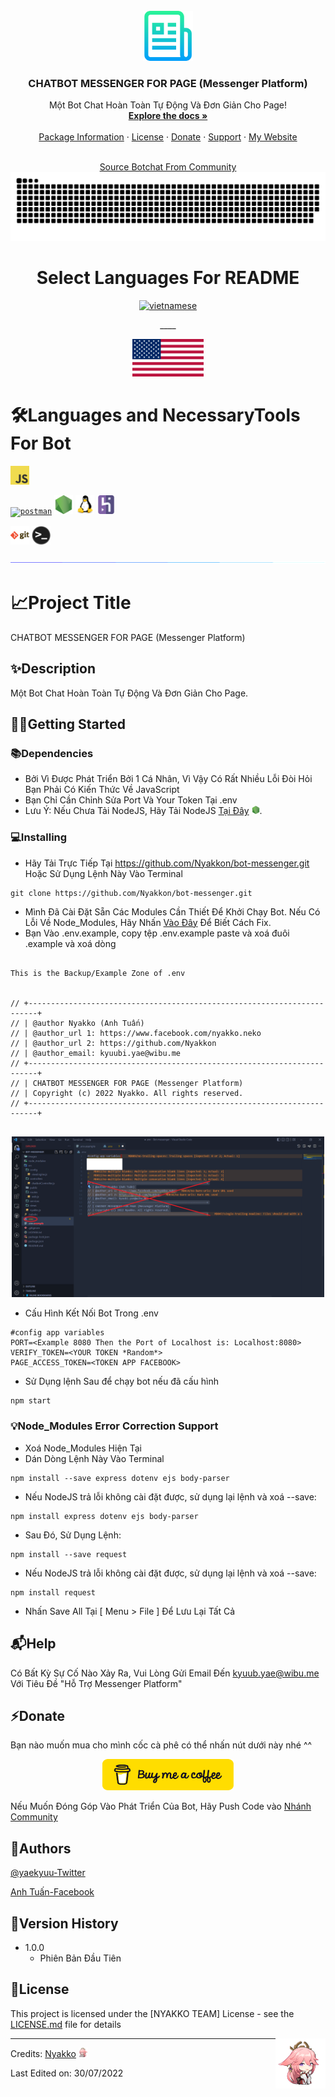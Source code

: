 <br />
<div align="center">
  <a href="https://github.com/Nyakkon/bot-messenger">
    <img src="img-for-readme.md/logo.png" alt="Logo" width="80" height="80">
  </a>

  <h3 align="center">CHATBOT MESSENGER FOR PAGE (Messenger Platform)</h3>

  <p align="center">
    Một Bot Chat Hoàn Toàn Tự Động Và Đơn Giản Cho Page!
    <br />
    <a href="https://developers.facebook.com/docs/messenger-platform/webhooks"><strong>Explore the docs »</strong></a>
    <br />
    <br />
    <a href="https://github.com/Nyakkon/bot-messenger/blob/main/package.json">Package Information</a>
    ·
    <a href="https://github.com/Nyakkon/bot-messenger/blob/main/LICENSE">License</a>
    ·
    <a href="https://nyakko.me/donate">Donate</a>
    ·
    <a href="mailto:kyuubi.yae@wibu.me">Support</a>
    ·
    <a href="https://nyakko.me">My Website</a>
  </p>
</div>
<br>
    <div align="center"><a href="https://github.com/Nyakkon/bot-messenger/tree/community">Source Botchat From Community</a></div>

<div align="center">
  <a href="https://1999azzar.github.io/1999AZZAR/">
  <img  src="./img-for-readme.md/grid-snake.svg"
       alt="snake" /></a>
</div>


# <div align="center"> Select Languages For README </div>


  <div align="center">
    <a href="https://github.com/Nyakkon/bot-messenger/blob/master/README.md"><img src="https://raw.githubusercontent.com/Nyakkon/bot-messenger/master/img-for-readme.md/230px-Flag_of_North_Vietnam_(1955%E2%80%931976).svg.png" alt="vietnamese" height="75"></a>
    </br>
    <p align="center"> ____ </p>
    <a href="https://github.com/Nyakkon/bot-messenger/blob/master/ENGLISH.md"><img src="https://raw.githubusercontent.com/Nyakkon/bot-messenger/master/img-for-readme.md/285px-Flag_of_the_United_States_(Pantone).svg.png" alt="english" height="60"></a>
  </div>





# 🛠️Languages and NecessaryTools For Bot

<code><a href="https://www.javascript.com/"><img height="30" src="https://raw.githubusercontent.com/github/explore/80688e429a7d4ef2fca1e82350fe8e3517d3494d/topics/javascript/javascript.png"></a></code>


<code><a href="https://code.visualstudio.com/?wt.mc_id=DX_841432"><img src="https://www.vectorlogo.zone/logos/visualstudio_code/visualstudio_code-icon.svg" alt="postman" height="30"></a></code>
<code><a href="https://nodejs.org/en/"><img height="30" src="https://raw.githubusercontent.com/github/explore/80688e429a7d4ef2fca1e82350fe8e3517d3494d/topics/nodejs/nodejs.png"></a></code>
<code><a href="https://docs.microsoft.com/en-us/windows/wsl/install"><img src="https://raw.githubusercontent.com/devicons/devicon/master/icons/linux/linux-original.svg" height="30"></a></code>
<code><a href="https://heroku.com/"><img height="30" src="./img-for-readme.md/873120.png"></a></code>


<code><a href="https://git-scm.com/downloads"><img height="30" src="https://raw.githubusercontent.com/github/explore/80688e429a7d4ef2fca1e82350fe8e3517d3494d/topics/git/git.png"></a></code>
<code><a href="https://apps.microsoft.com/store/detail/windows-terminal/9N0DX20HK701?hl=en-us&gl=US"><img height="30" src="https://raw.githubusercontent.com/github/explore/80688e429a7d4ef2fca1e82350fe8e3517d3494d/topics/terminal/terminal.png"></a></code>


<img src="./img-for-readme.md/115834477-dbab4500-a447-11eb-908a-139a6edaec5c.gif"> 




# 📈Project Title

CHATBOT MESSENGER FOR PAGE (Messenger Platform)

## ✨Description

Một Bot Chat Hoàn Toàn Tự Động Và Đơn Giản Cho Page.

## 🧑‍💻Getting Started

### 📚Dependencies

* Bởi Vì Được Phát Triển Bởi 1 Cá Nhân, Vì Vậy Có Rất Nhiều Lỗi Đòi Hỏi Bạn Phải Có Kiến Thức Về JavaScript
* Bạn Chỉ Cần Chỉnh Sửa Port Và Your Token Tại .env
* Lưu Ý: Nếu Chưa Tải NodeJS, Hãy Tải NodeJS <a href="https://nodejs.org/en/">Tại Đây</a> <a href="https://nodejs.org/en/"><img height="13" src="https://raw.githubusercontent.com/github/explore/80688e429a7d4ef2fca1e82350fe8e3517d3494d/topics/nodejs/nodejs.png"></a>.

### 💻Installing

* Hãy Tải Trực Tiếp Tại https://github.com/Nyakkon/bot-messenger.git Hoặc Sử Dụng Lệnh Này Vào Terminal
```
git clone https://github.com/Nyakkon/bot-messenger.git
```
* Mình Đã Cài Đặt Sẵn Các Modules Cần Thiết Để Khởi Chạy Bot. Nếu Có Lỗi Về Node_Modules, Hãy Nhấn <a href="#fix__Modules">Vào Đây</a> Để Biết Cách Fix.
* Bạn Vào .env.example, copy tệp .env.example paste và xoá đuôi .example và xoá dòng

```

This is the Backup/Example Zone of .env


// +------------------------------------------------------------------------+
// | @author Nyakko (Anh Tuấn)
// | @author_url 1: https://www.facebook.com/nyakko.neko
// | @author_url 2: https://github.com/Nyakkon
// | @author_email: kyuubi.yae@wibu.me
// +------------------------------------------------------------------------+
// | CHATBOT MESSENGER FOR PAGE (Messenger Platform)
// | Copyright (c) 2022 Nyakko. All rights reserved.
// +------------------------------------------------------------------------+


```
<p align="center"><a href="https://raw.githubusercontent.com/Nyakkon/bot-messenger/main/img-for-readme.md/Untitled.png"><img src="./img-for-readme.md/Untitled.png" alt="Synthwave" width="500"></a></p>


* Cấu Hình Kết Nối Bot Trong .env

```
#config app variables 
PORT=<Example 8080 Then the Port of Localhost is: Localhost:8080>
VERIFY_TOKEN=<YOUR TOKEN *Random*>
PAGE_ACCESS_TOKEN=<TOKEN APP FACEBOOK>
```


* Sử Dụng lệnh Sau để chạy bot nếu đã cấu hình
```
npm start
```

### <p id="fix__Modules">💡Node_Modules Error Correction Support</p>

* Xoá Node_Modules Hiện Tại
* Dán Dòng Lệnh Này Vào Terminal
```
npm install --save express dotenv ejs body-parser
```

* Nếu NodeJS trả lỗi không cài đặt được, sử dụng lại lệnh và xoá --save:
```
npm install express dotenv ejs body-parser
```

* Sau Đó, Sử Dụng Lệnh:

```
npm install --save request
```

* Nếu NodeJS trả lỗi không cài đặt được, sử dụng lại lệnh và xoá --save:

```
npm install request
```

* Nhấn Save All Tại [ Menu > File ] Để Lưu Lại Tất Cả


## 📬Help

Có Bất Kỳ Sự Cố Nào Xảy Ra, Vui Lòng Gửi Email Đến <a href="mailto:kyuub.yae@wibu.me">kyuub.yae@wibu.me</a> Với Tiêu Đề "Hỗ Trợ Messenger Platform"

## ⚡Donate

Bạn nào muốn mua cho mình cốc cà phê có thể nhấn nút dưới này nhé ^^

<p align="center"><a href="https://nyakko.me/donate"> <img src="./img-for-readme.md/default-yellow.png" height="50" width="210" alt="aryasoni98" /></a></p>

Nếu Muốn Đóng Góp Vào Phát Triển Của Bot, Hãy Push Code vào <a href="https://github.com/Nyakkon/bot-messenger/tree/community">Nhánh Community</a>

## 🧰Authors

[@yaekyuu-Twitter](https://twitter.com/yaekyuu)


[Anh Tuấn-Facebook](https://facebook.com/nyakko.neko)

## 📝Version History

* 1.0.0
    * Phiên Bản Đầu Tiên

## 🌱License

<p>This project is licensed under the [NYAKKO TEAM] License - see the <a href="https://github.com/Nyakkon/bot-messenger/blob/main/LICENSE">LICENSE.md</a> file for details</p>

<a href="https://www.facebook.com/nyakko.neko/"><img align='right' src='./img-for-readme.md/0207d949207ceed00161d8b69587dc7d_328038560655400105.png' width='80"'></a>

-----

Credits: [Nyakko](https://github.com/nyakkon) <a href="https://www.facebook.com/nyakko.neko/"><img src='./img-for-readme.md/file_8480945_512x512.webp' width='15"'></a>

Last Edited on: 30/07/2022
